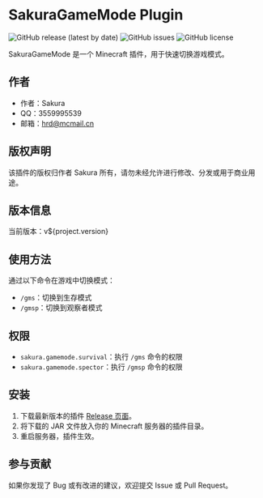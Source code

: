 # SakuraGameMode Plugin

![GitHub release (latest by date)](https://img.shields.io/github/v/release/yourusername/SakuraGameMode)
![GitHub issues](https://img.shields.io/github/issues/yourusername/SakuraGameMode)
![GitHub license](https://img.shields.io/github/license/yourusername/SakuraGameMode)

SakuraGameMode 是一个 Minecraft 插件，用于快速切换游戏模式。

## 作者

- 作者：Sakura
- QQ：3559995539
- 邮箱：hrd@mcmail.cn

## 版权声明

该插件的版权归作者 Sakura 所有，请勿未经允许进行修改、分发或用于商业用途。

## 版本信息

当前版本：v${project.version}

## 使用方法

通过以下命令在游戏中切换模式：

- `/gms`：切换到生存模式
- `/gmsp`：切换到观察者模式

## 权限

- `sakura.gamemode.survival`：执行 `/gms` 命令的权限
- `sakura.gamemode.spector`：执行 `/gmsp` 命令的权限

## 安装

1. 下载最新版本的插件 [Release 页面](https://github.com/yourusername/SakuraGameMode/releases)。
2. 将下载的 JAR 文件放入你的 Minecraft 服务器的插件目录。
3. 重启服务器，插件生效。

## 参与贡献

如果你发现了 Bug 或有改进的建议，欢迎提交 Issue 或 Pull Request。
